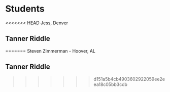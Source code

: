 # Students
<<<<<<< HEAD
Jess, Denver

## Tanner Riddle
=======
Steven Zimmerman - Hoover, AL
## Tanner Riddle
>>>>>>> d151a5b4cb4903602922059ee2eea18c05bb3cdb
